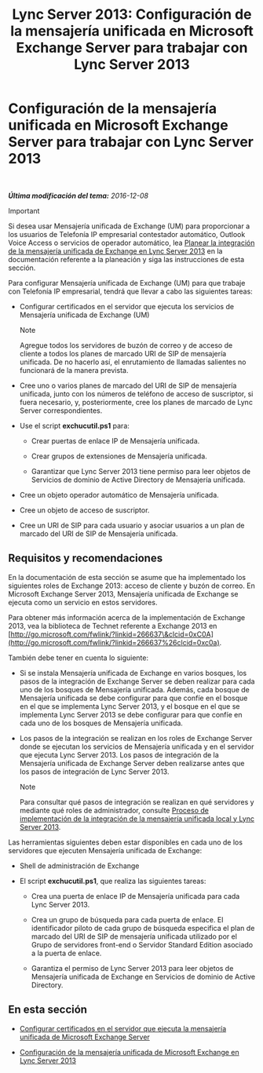 ﻿---
title: 'Lync Server 2013: Configuración de la mensajería unificada en Microsoft Exchange Server para trabajar con Lync Server 2013'
TOCTitle: Configuración de la mensajería unificada en Microsoft Exchange Server para trabajar con Lync Server 2013
ms:assetid: 058da9c4-23af-4ddb-9f63-70133a8aafc6
ms:mtpsurl: https://technet.microsoft.com/es-es/library/Gg398106(v=OCS.15)
ms:contentKeyID: 48274301
ms.date: 01/07/2017
mtps_version: v=OCS.15
ms.translationtype: HT
---

# Configuración de la mensajería unificada en Microsoft Exchange Server para trabajar con Lync Server 2013

 

_**Última modificación del tema:** 2016-12-08_

> [!IMPORTANT]  
> Si desea usar Mensajería unificada de Exchange (UM) para proporcionar a los usuarios de Telefonía IP empresarial contestador automático, Outlook Voice Access o servicios de operador automático, lea <a href="lync-server-2013-planning-for-exchange-unified-messaging-integration.md">Planear la integración de la mensajería unificada de Exchange en Lync Server 2013</a> en la documentación referente a la planeación y siga las instrucciones de esta sección.



Para configurar Mensajería unificada de Exchange (UM) para que trabaje con Telefonía IP empresarial, tendrá que llevar a cabo las siguientes tareas:

  - Configurar certificados en el servidor que ejecuta los servicios de Mensajería unificada de Exchange (UM)
    

    > [!NOTE]
    > Agregue todos los servidores de buzón de correo y de acceso de cliente a todos los planes de marcado URI de SIP de mensajería unificada. De no hacerlo así, el enrutamiento de llamadas salientes no funcionará de la manera prevista.



  - Cree uno o varios planes de marcado del URI de SIP de mensajería unificada, junto con los números de teléfono de acceso de suscriptor, si fuera necesario, y, posteriormente, cree los planes de marcado de Lync Server correspondientes.

  - Use el script **exchucutil.ps1** para:
    
      - Crear puertas de enlace IP de Mensajería unificada.
    
      - Crear grupos de extensiones de Mensajería unificada.
    
      - Garantizar que Lync Server 2013 tiene permiso para leer objetos de Servicios de dominio de Active Directory de Mensajería unificada.

  - Cree un objeto operador automático de Mensajería unificada.

  - Cree un objeto de acceso de suscriptor.

  - Cree un URI de SIP para cada usuario y asociar usuarios a un plan de marcado del URI de SIP de Mensajería unificada.

## Requisitos y recomendaciones

En la documentación de esta sección se asume que ha implementado los siguientes roles de Exchange 2013: acceso de cliente y buzón de correo. En Microsoft Exchange Server 2013, Mensajería unificada de Exchange se ejecuta como un servicio en estos servidores.

Para obtener más información acerca de la implementación de Exchange 2013, vea la biblioteca de Technet referente a Exchange 2013 en [http://go.microsoft.com/fwlink/?linkid=266637\&clcid=0xC0A](http://go.microsoft.com/fwlink/?linkid=266637%26clcid=0xc0a).

También debe tener en cuenta lo siguiente:

  - Si se instala Mensajería unificada de Exchange en varios bosques, los pasos de la integración de Exchange Server se deben realizar para cada uno de los bosques de Mensajería unificada. Además, cada bosque de Mensajería unificada se debe configurar para que confíe en el bosque en el que se implementa Lync Server 2013, y el bosque en el que se implementa Lync Server 2013 se debe configurar para que confíe en cada uno de los bosques de Mensajería unificada.

  - Los pasos de la integración se realizan en los roles de Exchange Server donde se ejecutan los servicios de Mensajería unificada y en el servidor que ejecuta Lync Server 2013. Los pasos de integración de la Mensajería unificada de Exchange Server deben realizarse antes que los pasos de integración de Lync Server 2013.
    

    > [!NOTE]
    > Para consultar qué pasos de integración se realizan en qué servidores y mediante qué roles de administrador, consulte <A href="lync-server-2013-deployment-process-for-integrating-on-premises-unified-messaging.md">Proceso de implementación de la integración de la mensajería unificada local y Lync Server 2013</A>.



Las herramientas siguientes deben estar disponibles en cada uno de los servidores que ejecuten Mensajería unificada de Exchange:

  - Shell de administración de Exchange

  - El script **exchucutil.ps1**, que realiza las siguientes tareas:
    
      - Crea una puerta de enlace IP de Mensajería unificada para cada Lync Server 2013.
    
      - Crea un grupo de búsqueda para cada puerta de enlace. El identificador piloto de cada grupo de búsqueda especifica el plan de marcado del URI de SIP de mensajería unificada utilizado por el Grupo de servidores front-end o Servidor Standard Edition asociado a la puerta de enlace.
    
      - Garantiza el permiso de Lync Server 2013 para leer objetos de Mensajería unificada de Exchange en Servicios de dominio de Active Directory.

## En esta sección

  - [Configurar certificados en el servidor que ejecuta la mensajería unificada de Microsoft Exchange Server](lync-server-2013-configure-certificates-on-the-server-running-microsoft-exchange-server-unified-messaging.md)

  - [Configuración de la mensajería unificada de Microsoft Exchange en Lync Server 2013](lync-server-2013-configure-unified-messaging-on-microsoft-exchange.md)

